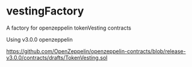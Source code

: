 # vestingFactory
A factory for openzeppelin tokenVesting contracts

Using v3.0.0 openzeppelin

https://github.com/OpenZeppelin/openzeppelin-contracts/blob/release-v3.0.0/contracts/drafts/TokenVesting.sol
